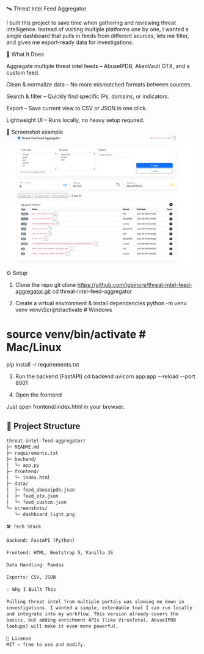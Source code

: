 🛰 Threat Intel Feed Aggregator

I built this project to save time when gathering and reviewing threat intelligence.
Instead of visiting multiple platforms one by one, I wanted a single dashboard that pulls in feeds from different sources, lets me filter, and gives me export-ready data for investigations.

🚀 What It Does

Aggregate multiple threat intel feeds – AbuseIPDB, AlienVault OTX, and a custom feed.

Clean & normalize data – No more mismatched formats between sources.

Search & filter – Quickly find specific IPs, domains, or indicators.

Export – Save current view to CSV or JSON in one click.

Lightweight UI – Runs locally, no heavy setup required.


📸 Screenshot example
![Dashboard Screenshot](./screenshots/dashboard_light.png)



⚙️ Setup
1. Clone the repo
git clone https://github.com/igbinore/threat-intel-feed-aggregator.git
cd threat-intel-feed-aggregator

2. Create a virtual environment & install dependencies
python -m venv venv
venv\Scripts\activate   # Windows
# source venv/bin/activate   # Mac/Linux

pip install -r requirements.txt

3. Run the backend (FastAPI)
cd backend
uvicorn app:app --reload --port 8001

4. Open the frontend

Just open frontend/index.html in your browser.

## 🧱 Project Structure

```text
threat-intel-feed-aggregator/
├─ README.md
├─ requirements.txt
├─ backend/
│  └─ app.py
├─ frontend/
│  └─ index.html
├─ data/
│  ├─ feed_abuseipdb.json
│  ├─ feed_otx.json
│  └─ feed_custom.json
└─ screenshots/
   └─ dashboard_light.png

🛠 Tech Stack

Backend: FastAPI (Python)

Frontend: HTML, Bootstrap 5, Vanilla JS

Data Handling: Pandas

Exports: CSV, JSON

💡 Why I Built This

Pulling threat intel from multiple portals was slowing me down in investigations. I wanted a simple, extendable tool I can run locally and integrate into my workflow. This version already covers the basics, but adding enrichment APIs (like VirusTotal, AbuseIPDB lookups) will make it even more powerful.

📜 License
MIT — free to use and modify.